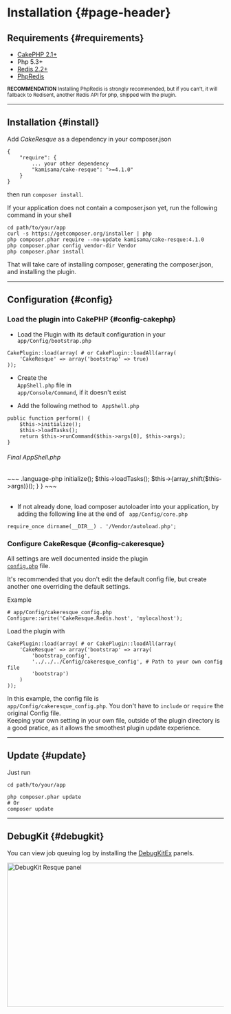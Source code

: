 # Installation {#page-header}

## Requirements {#requirements}

* [CakePHP 2.1+](http://cakephp.org/)
* Php 5.3+
* [Redis 2.2+](http://redis.io/)
* [PhpRedis](https://github.com/nicolasff/phpredis)

<small><i class="icon-bell"></i> **RECOMMENDATION**
Installing PhpRedis is strongly recommended, but if you can't, it will fallback to Redisent, another Redis API for php, shipped with the plugin.</small>

<hr/>

## Installation {#install}

Add *CakeResque* as a dependency in your composer.json

~~~ .language-json
{
	"require": {
		... your other dependency
		"kamisama/cake-resque": ">=4.1.0"
	}
}
~~~

then run `composer install`.

If your application does not contain a composer.json yet, run the following command in your shell

~~~ .language-bash
cd path/to/your/app
curl -s https://getcomposer.org/installer | php
php composer.phar require --no-update kamisama/cake-resque:4.1.0
php composer.phar config vendor-dir Vendor
php composer.phar install
~~~

That will take care of installing composer, generating the composer.json, and installing the plugin.

<hr/>


## Configuration {#config}

### Load the plugin into CakePHP {#config-cakephp}

* Load the Plugin with its default configuration in your <code><i class="icon-folder-open for-code"></i> app/Config/bootstrap.php</code>

~~~ .language-php
CakePlugin::load(array( # or CakePlugin::loadAll(array(
	'CakeResque' => array('bootstrap' => true)
));
~~~

* Create the <code><i class="icon-file for-code"></i> AppShell.php</code> file in <code><i class="icon-folder-open for-code"></i> app/Console/Command</code>, if it doesn't exist

* Add the following method to <code><i class="icon-file for-code"></i> AppShell.php</code>

~~~ .language-php
public function perform() {
	$this->initialize();
	$this->loadTasks();
	return $this->runCommand($this->args[0], $this->args);
}
~~~

<h6><i class="icon-file"></i> Final AppShell.php</h6>
<div class="example"><div markdown=1>
~~~ .language-php
<?php
App::uses('AppModel', 'Model');
class AppShell extends Shell
{
	public function perform()
	{
		$this->initialize();
		$this->loadTasks();
		$this->{array_shift($this->args)}();
	}
}
~~~
</div></div>

<br>

* If not already done, load composer autoloader into your application, by adding the following line at the end of <code><i class="icon-file for-code"></i> app/Config/core.php</code>

~~~ .language-php
require_once dirname(__DIR__) . '/Vendor/autoload.php';
~~~

### Configure CakeResque {#config-cakeresque}

All settings are well documented inside the plugin <code><i class="icon-file for-code"></i> <a href="https://github.com/kamisama/Cake-Resque/blob/master/Config/config.php">config.php</a></code> file.

It's recommended that you don't edit the default config file, but create another one overriding the default settings.

Example

~~~ .language-php
# app/Config/cakeresque_config.php
Configure::write('CakeResque.Redis.host', 'mylocalhost');
~~~

Load the plugin with

~~~ .language-php
CakePlugin::load(array( # or CakePlugin::loadAll(array(
	'CakeResque' => array('bootstrap' => array(
		'bootstrap_config',
		'../../../Config/cakeresque_config', # Path to your own config file
		'bootstrap')
	)
));
~~~

In this example, the config file is <code><i class="icon-file for-code"></i> app/Config/cakeresque_config.php</code>. You don't have to `include` or `require` the original Config file.<br>
Keeping your own setting in your own file, outside of the plugin directory is a good pratice, as it allows the smoothest plugin update experience.

<hr/>

## Update {#update}

Just run

~~~ .language-bash
cd path/to/your/app

php composer.phar update
# Or
composer update
~~~


<hr/>

## DebugKit {#debugkit}

You can view job queuing log by installing the <a href="https://github.com/kamisama/DebugKitEx">DebugKitEx</a> panels.

<img src="/img/debugkit_jobs.png" width=940 height=336 alt="DebugKit Resque panel" title="DebugKit Resque panel" />

